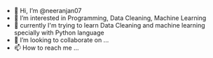 - 👋 Hi, I’m @neeranjan07
- 👀 I’m interested in Programming, Data Cleaning, Machine Learning
- 🌱 currently I'm trying to learn Data Cleaning and machine learning specially with Python language
- 💞️ I’m looking to collaborate on ...
- 📫 How to reach me ...

<!---
neeranjan07/neeranjan07 is a ✨ special ✨ repository because its `README.md` (this file) appears on your GitHub profile.
You can click the Preview link to take a look at your changes.
--->
